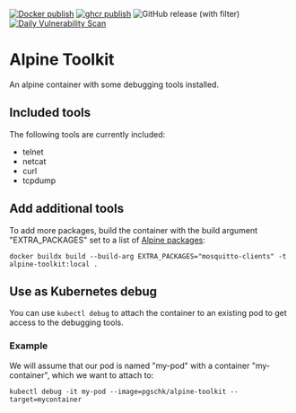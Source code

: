 [![Docker publish](https://github.com/pgschk/alpine-toolkit/actions/workflows/docker-publish.yml/badge.svg)](https://github.com/pgschk/alpine-toolkit/actions/workflows/docker-publish.yml)
[![ghcr publish](https://github.com/pgschk/alpine-toolkit/actions/workflows/ghcr-publish.yml/badge.svg)](https://github.com/pgschk/alpine-toolkit/actions/workflows/ghcr-publish.yml)
![GitHub release (with filter)](https://img.shields.io/github/v/release/pgschk/alpine-linux)
[![Daily Vulnerability Scan](https://github.com/pgschk/alpine-toolkit/actions/workflows/trivy-schedule.yml/badge.svg)](https://github.com/pgschk/alpine-toolkit/actions/workflows/trivy-schedule.yml)

# Alpine Toolkit

An alpine container with some debugging tools installed.

## Included tools

The following tools are currently included:

- telnet
- netcat
- curl
- tcpdump


## Add additional tools

To add more packages, build the container with the build argument "EXTRA_PACKAGES" set to a list of [Alpine packages](https://pkgs.alpinelinux.org/packages):

```
docker buildx build --build-arg EXTRA_PACKAGES="mosquitto-clients" -t alpine-toolkit:local .
```


## Use as Kubernetes debug

You can use `kubectl debug` to attach the container to an existing pod to get access to the debugging tools.

### Example

We will assume that our pod is named "my-pod" with a container "my-container", which we want to attach to:

```
kubectl debug -it my-pod --image=pgschk/alpine-toolkit --target=mycontainer
```